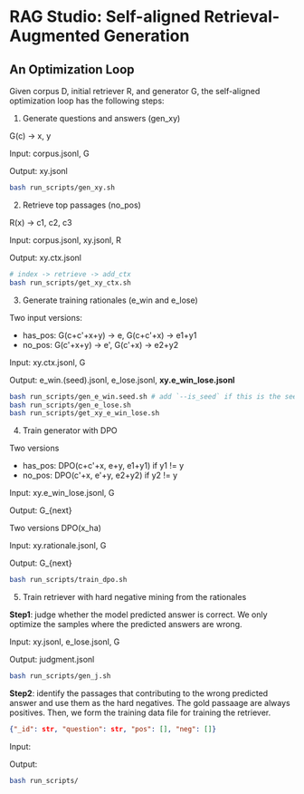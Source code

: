 # RAG Studio: Self-aligned Retrieval-Augmented Generation

## An Optimization Loop
Given corpus D, initial retriever R, and generator G, the self-aligned optimization loop has the following steps:

1. Generate questions and answers (gen_xy)

G(c) -> x, y

Input: corpus.jsonl, G

Output: xy.jsonl

```sh
bash run_scripts/gen_xy.sh
```

2. Retrieve top passages (no_pos)

R(x) -> c1, c2, c3

Input: corpus.jsonl, xy.jsonl, R

Output: xy.ctx.jsonl

```sh
# index -> retrieve -> add_ctx
bash run_scripts/get_xy_ctx.sh
```

3. Generate training rationales (e_win and e_lose)

Two input versions:
- has_pos: G(c+c'+x+y) -> e, G(c+c'+x) -> e1+y1
- no_pos: G(c'+x+y) -> e', G(c'+x) -> e2+y2

Input: xy.ctx.jsonl, G

Output: e_win.(seed).jsonl, e_lose.jsonl, **xy.e_win_lose.jsonl**


```sh
bash run_scripts/gen_e_win.seed.sh # add `--is_seed` if this is the seed round.
bash run_scripts/gen_e_lose.sh
bash run_scripts/get_xy_e_win_lose.sh
```


4. Train generator with DPO

Two versions
- has_pos: DPO(c+c'+x, e+y, e1+y1) if y1 != y
- no_pos: DPO(c'+x, e'+y, e2+y2) if y2 != y


Input: xy.e_win_lose.jsonl, G

Output: G_{next}

Two versions
DPO(x_ha)

Input: xy.rationale.jsonl, G

Output: G_{next}

```sh
bash run_scripts/train_dpo.sh
```

5. Train retriever with hard negative mining from the rationales

**Step1**: judge whether the model predicted answer is correct. We only optimize the samples where the predicted answers are wrong.

Input: xy.jsonl, e_lose.jsonl, G

Output: judgment.jsonl

```sh
bash run_scripts/gen_j.sh
```

**Step2**: identify the passages that contributing to the wrong predicted answer and use them as the hard negatives. The gold passaage are always positives. Then, we form the training data file for training the retriever.
```json
{"_id": str, "question": str, "pos": [], "neg": []}
```

Input:

Output:

```sh
bash run_scripts/
```